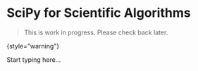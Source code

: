 # SciPy for Scientific Algorithms

> This is work in progress. Please check back later.
> 
{style="warning"}

Start typing here...